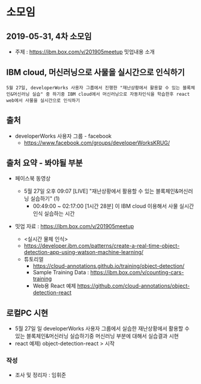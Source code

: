 
# 소모임
## 2019-05-31, 4차 소모임
* 주제 : https://ibm.box.com/v/201905meetup 밋업내용 소개

## IBM cloud, 머신러닝으로 사물을 실시간으로 인식하기
```
5월 27일, developerWorks 사용자 그룹에서 진행한 "재난상황에서 활용할 수 있는 블록체인&머신러닝 실습" 중 하기중 IBM cloud에서 머신러닝으로 자동차인식을 학습한후 react web에서 사물을 실시간으로 인식하기
```

## 출처
* developerWorks 사용자 그룹 - facebook
  - https://www.facebook.com/groups/developerWorksKRUG/

## 출처 요약 - 봐야될 부분
* 페이스북 동영상
  - 5월 27일 오후 09:07 [LIVE] "재난상황에서 활용할 수 있는 블록체인&머신러닝 실습하기" (1)
    * 00:49:00 ~ 02:17:00 [1시간 28분] 이 IBM cloud 이용해서 사물 실시간 인식 실습하는 시간

* 밋업 자료 : https://ibm.box.com/v/201905meetup
    * <실시간 물체 인식>
    - https://developer.ibm.com/patterns/create-a-real-time-object-detection-app-using-watson-machine-learning/
    - 튜토리얼
        * https://cloud-annotations.github.io/training/object-detection/
        * Sample Training Data : https://ibm.box.com/v/counting-cars-training
        * Web용 React 예제 https://github.com/cloud-annotations/object-detection-react

## 로컬PC 시현
* 5월 27일 일 developerWorks 사용자 그룹에서 실습한 재난상황에서 활용할 수 있는 블록체인&머신러닝 실습하기중 머신러닝 부분에 대해서 실습결과 시현
* react 예제) object-detection-react > 시작

### 작성
* 조사 및 정리자 : 임휘준
